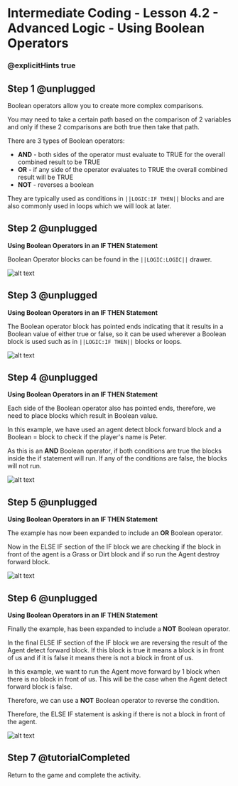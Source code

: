 # Intermediate Coding - Lesson 4.2 - Advanced Logic - Using Boolean Operators


### @explicitHints true

## Step 1 @unplugged
Boolean operators allow you to create more complex comparisons.

You may need to take a certain path based on the comparison of 2 variables and only if these 2 comparisons are both true then take that path.

There are 3 types of Boolean operators:
- **AND** - both sides of the operator must evaluate to TRUE for the overall combined result to be TRUE
- **OR** - if any side of the operator evaluates to TRUE the overall combined result will be TRUE
- **NOT** - reverses a boolean

They are typically used as conditions in ``||LOGIC:IF THEN||`` blocks and are also commonly used in loops which we will look at later.

## Step 2 @unplugged
**Using Boolean Operators in an IF THEN Statement**

Boolean Operator blocks can be found in the ``||LOGIC:LOGIC||`` drawer.

![alt text](https://intermediatev3.codingcredentials.com/Lesson4/4.2/images/1.jpg?raw=true "Boolean")

## Step 3 @unplugged
**Using Boolean Operators in an IF THEN Statement**

The Boolean operator block has pointed ends indicating that it results in a Boolean value of either true or false, so it can be used wherever a Boolean block is used such as in ``||LOGIC:IF THEN||`` blocks or loops.

![alt text](https://intermediatev3.codingcredentials.com/Lesson4/4.2/images/2.png?raw=true "Boolean")

## Step 4 @unplugged
**Using Boolean Operators in an IF THEN Statement**

Each side of the Boolean operator also has pointed ends, therefore, we need to place blocks which result in Boolean value.

In this example, we have used an agent detect block forward block and a Boolean = block to check if the player's name is Peter.

As this is an **AND** Boolean operator, if both conditions are true the blocks inside the if statement will run. If any of the conditions are false, the blocks will not run.

![alt text](https://intermediatev3.codingcredentials.com/Lesson4/4.2/images/3.png?raw=true "Boolean")

## Step 5 @unplugged
**Using Boolean Operators in an IF THEN Statement**

The example has now been expanded to include an **OR** Boolean operator.

Now in the ELSE IF section of the IF block we are checking if the block in front of the agent is a Grass or Dirt block and if so run the Agent destroy forward block.

![alt text](https://intermediatev3.codingcredentials.com/Lesson4/4.2/images/4.png?raw=true "Boolean")

## Step 6 @unplugged
**Using Boolean Operators in an IF THEN Statement**

Finally the example, has been expanded to include a **NOT** Boolean operator.

In the final ELSE IF section of the IF block we are reversing the result of the Agent detect forward block. 
If this block is true it means a block is in front of us and if it is false it means there is not a block in front of us.

In this example, we want to run the Agent move forward by 1 block when there is no block in front of us. This will be the case when the Agent detect forward block is false. 

Therefore, we can use a **NOT** Boolean operator to reverse the condition.

Therefore, the ELSE IF statement is asking if there is not a block in front of the agent.

![alt text](https://intermediatev3.codingcredentials.com/Lesson4/4.2/images/5.png?raw=true "Boolean")

## Step 7 @tutorialCompleted
Return to the game and complete the activity.